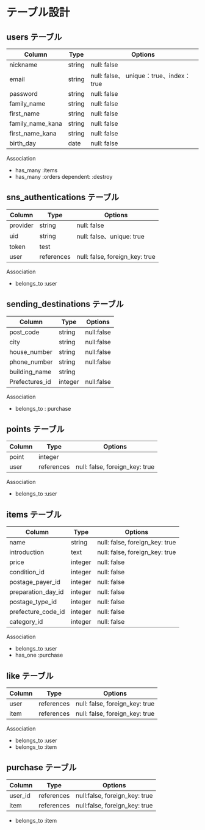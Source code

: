 # テーブル設計

## users テーブル

| Column   | Type   | Options     |
| -------- | ------ | ----------- |
| nickname | string | null: false |
| email | string | null: false、 unique：true、index：true|
| password | string | null: false |
| family_name | string | null: false |
| first_name | string | null: false |
| family_name_kana | string | null: false |
| first_name_kana | string | null: false |
| birth_day | date | null: false |

Association

- has_many :items
- has_many :orders dependent: :destroy

## sns_authentications テーブル

| Column   | Type   | Options     |
| -------- | ------ | ----------- |
| provider | string | null: false |
| uid      | string | null: false、unique: true |
| token    | test   |        |
| user     | references	| null: false, foreign_key: true | 

Association

- belongs_to :user 

## sending_destinations テーブル

| Column   | Type   | Options     |
| -------- | ------ | ----------- |
| post_code | string | null:false |
| city | string | null:false |
| house_number| string | null:false |
| phone_number | string | null:false |
| building_name | string	| 
| Prefectures_id | integer |null:false |

Association

- belongs_to : purchase 

## points テーブル

| Column   | Type   | Options     |
| -------- | ------ | ----------- |
| point | integer |
| user     | references	| null: false, foreign_key: true |

Association

- belongs_to :user 

## items テーブル

| Column   | Type   | Options     |
| -------- | ------ | ----------- |
| name | string | null: false, foreign_key: true |
| introduction	| text | null: false, foreign_key: true |
| price | integer | null: false |
| condition_id| integer| null: false|
| postage_payer_id	| integer	 | null: false|
| preparation_day_id |  integer | null: false |
| postage_type_id | integer	 | null: false|
| prefecture_code_id | integer | null: false |
| category_id| integer | null: false |

Association

- belongs_to :user 
- has_one :purchase



## like テーブル

| Column   | Type   | Options     |
| -------- | ------ | ----------- |
| user | references | null: false, foreign_key: true |
| item  | references | null: false, foreign_key: true |

Association

- belongs_to :user 
- belongs_to :item

##  purchase テーブル

| Column   | Type   | Options     |
| -------- | ------ | ----------- |
| user_id | references |null:false, foreign_key: true |
| item |references |null:false, foreign_key: true |

- belongs_to :item